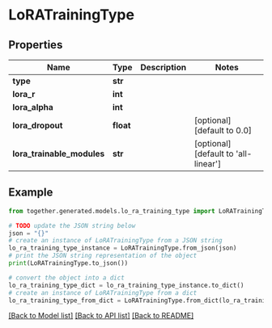 # LoRATrainingType


## Properties

Name | Type | Description | Notes
------------ | ------------- | ------------- | -------------
**type** | **str** |  |
**lora_r** | **int** |  |
**lora_alpha** | **int** |  |
**lora_dropout** | **float** |  | [optional] [default to 0.0]
**lora_trainable_modules** | **str** |  | [optional] [default to 'all-linear']

## Example

```python
from together.generated.models.lo_ra_training_type import LoRATrainingType

# TODO update the JSON string below
json = "{}"
# create an instance of LoRATrainingType from a JSON string
lo_ra_training_type_instance = LoRATrainingType.from_json(json)
# print the JSON string representation of the object
print(LoRATrainingType.to_json())

# convert the object into a dict
lo_ra_training_type_dict = lo_ra_training_type_instance.to_dict()
# create an instance of LoRATrainingType from a dict
lo_ra_training_type_from_dict = LoRATrainingType.from_dict(lo_ra_training_type_dict)
```
[[Back to Model list]](../README.md#documentation-for-models) [[Back to API list]](../README.md#documentation-for-api-endpoints) [[Back to README]](../README.md)
